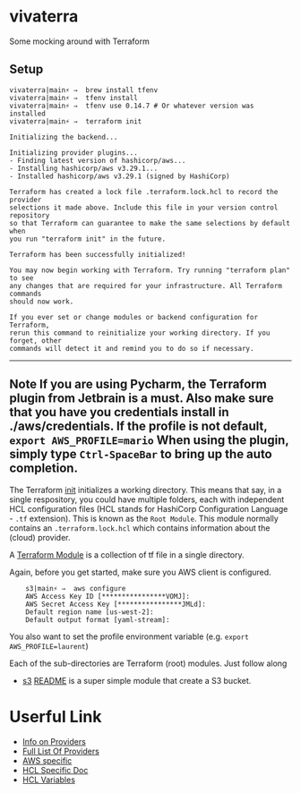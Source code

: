 # vivaterra
Some mocking around with Terraform

## Setup

```shell
vivaterra|main⚡ ⇒  brew install tfenv
vivaterra|main⚡ ⇒  tfenv install
vivaterra|main⚡ ⇒  tfenv use 0.14.7 # Or whatever version was installed
vivaterra|main⚡ ⇒  terraform init  

Initializing the backend...

Initializing provider plugins...
- Finding latest version of hashicorp/aws...
- Installing hashicorp/aws v3.29.1...
- Installed hashicorp/aws v3.29.1 (signed by HashiCorp)

Terraform has created a lock file .terraform.lock.hcl to record the provider
selections it made above. Include this file in your version control repository
so that Terraform can guarantee to make the same selections by default when
you run "terraform init" in the future.

Terraform has been successfully initialized!

You may now begin working with Terraform. Try running "terraform plan" to see
any changes that are required for your infrastructure. All Terraform commands
should now work.

If you ever set or change modules or backend configuration for Terraform,
rerun this command to reinitialize your working directory. If you forget, other
commands will detect it and remind you to do so if necessary.

```

----
Note
    If you are using Pycharm, the Terraform plugin from Jetbrain is a must. 
    Also make sure that you have you credentials install in ./aws/credentials.
    If the profile is not **default**, ``export AWS_PROFILE=mario``
    When using the plugin, simply type ``Ctrl-SpaceBar`` to bring up the 
    auto completion. 
----

The Terraform [init](https://www.terraform.io/docs/cli/commands/init.html) initializes 
a working directory. This means that say, in a single respository, you could have 
multiple folders, each with independent HCL configuration files (HCL stands for HashiCorp 
Configuration Language - ``.tf`` extension). This is known as the ``Root Module``. This 
module normally contains an ``.terraform.lock.hcl`` which contains information about the 
(cloud) provider.

A [Terraform Module](https://www.terraform.io/docs/language/modules/index.html) is a collection
of tf file in a single directory.

Again, before you get started, make sure you AWS client is configured. 

```shell
    s3|main⚡ ⇒  aws configure                  
    AWS Access Key ID [****************VOMJ]: 
    AWS Secret Access Key [****************JMLd]: 
    Default region name [us-west-2]: 
    Default output format [yaml-stream]: 
```

You also want to set the profile environment variable (e.g. ``export AWS_PROFILE=laurent``)

Each of the sub-directories are Terraform (root) modules. Just follow along

* [s3](s3) [README](s3/README.md) is a super simple module that create a S3 bucket.

# Userful Link

* [Info on Providers](https://www.terraform.io/docs/providers/index.html)
* [Full List Of Providers](https://registry.terraform.io/browse/providers)
* [AWS specific](https://registry.terraform.io/providers/hashicorp/aws/latest/docs)
* [HCL Specific Doc](https://www.terraform.io/docs/language/index.html)
* [HCL Variables](https://www.terraform.io/docs/language/values/variables.html)



